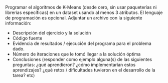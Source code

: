 Programar el algoritmos de K-Means (desde cero, sin usar paqueterías ni librerías específicas) en un dataset usando al menos 3 atributos.
El lenguaje de programación es opcional.
Adjuntar un archivo con la siguiente información:
- Descripción del ejercicio y la solución
- Código fuente
- Evidencia de resultados / ejecución del programa para el problema dado.
- Número de iteraciones que le tomó llegar a la solución óptima
- Conclusiones (responder como ejemplo alguna(s) de las siguientes preguntas: ¿qué aprendieron? ¿cómo implementarían estos aprendizajes? ¿qué retos / dificultades tuvieron en el desarrollo de la tarea? etc)
